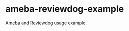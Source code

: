 # ameba-reviewdog-example

[Ameba](https://github.com/crystal-ameba/ameba) and [Reviewdog](https://github.com/haya14busa/reviewdog) usage example.
